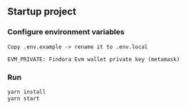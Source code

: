 ## Startup project

### Configure environment variables

```
Copy .env.example -> rename it to .env.local

EVM_PRIVATE: Findora Evm wallet private key (metamask)
```

### Run

```bash
yarn install
yarn start
```
